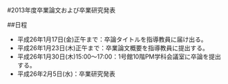 #2013年度卒業論文および卒業研究発表

##日程

* 平成26年1月17日(金)正午まで：卒論タイトルを指導教員に届け出る。
* 平成26年1月23日(木)正午まで：卒業論文概要を指導教員に提出する。
* 平成26年1月30日(木)15:00～17:00：1号館10階PM学科会議室に卒論を提出する。
* 平成26年2月5日(水)：卒業研究発表
